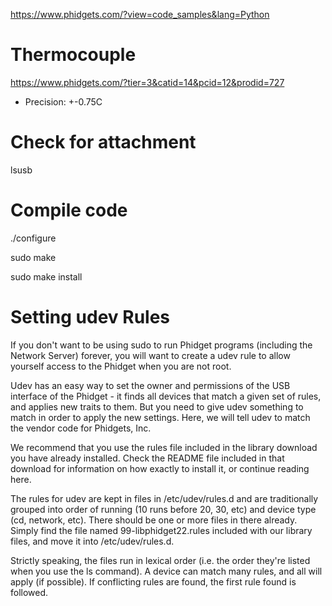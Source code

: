 https://www.phidgets.com/?view=code_samples&lang=Python

# Thermocouple

https://www.phidgets.com/?tier=3&catid=14&pcid=12&prodid=727

+ Precision: +-0.75C

# Check for attachment

 lsusb
 

# Compile code

./configure

sudo make

sudo make install

# Setting udev Rules

If you don't want to be using sudo to run Phidget programs (including the Network Server) forever, you will want to create a udev rule to allow yourself access to the Phidget when you are not root.

Udev has an easy way to set the owner and permissions of the USB interface of the Phidget - it finds all devices that match a given set of rules, and applies new traits to them. But you need to give udev something to match in order to apply the new settings. Here, we will tell udev to match the vendor code for Phidgets, Inc.

We recommend that you use the rules file included in the library download you have already installed. Check the README file included in that download for information on how exactly to install it, or continue reading here.

The rules for udev are kept in files in /etc/udev/rules.d and are traditionally grouped into order of running (10 runs before 20, 30, etc) and device type (cd, network, etc). There should be one or more files in there already. Simply find the file named 99-libphidget22.rules included with our library files, and move it into /etc/udev/rules.d.

Strictly speaking, the files run in lexical order (i.e. the order they're listed when you use the ls command). A device can match many rules, and all will apply (if possible). If conflicting rules are found, the first rule found is followed. 
